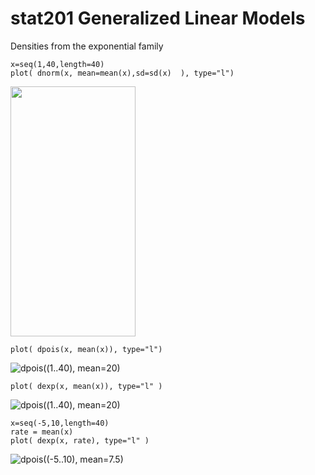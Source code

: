 # stat201 Generalized Linear Models

Densities from the exponential family
```
x=seq(1,40,length=40)
plot( dnorm(x, mean=mean(x),sd=sd(x)  ), type="l")
```
<img src="../../blob/main/images/normal_density.png" width="200" height="400">

```
plot( dpois(x, mean(x)), type="l")
```
![dpois((1..40), mean=20)](../../blob/main/images/poisson_density.png)

```
plot( dexp(x, mean(x)), type="l" )
```
![dpois((1..40), mean=20)](../../blob/main/images/exponential_density_20.png)

```
x=seq(-5,10,length=40)
rate = mean(x)
plot( dexp(x, rate), type="l" )
```
![dpois((-5..10), mean=7.5)](../../blob/main/images/exponential_density_7.png)
